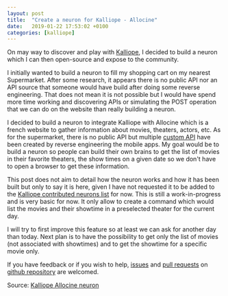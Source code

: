```yaml
---
layout: post
title:  "Create a neuron for Kalliope - Allocine"
date:   2019-01-22 17:53:02 +0100
categories: [kalliope]
---
```

On may way to discover and play with [Kalliope](https://kalliope-project.github.io), I decided to build a neuron which I can
then open-source and expose to the community.

I initially wanted to build a neuron to
fill my shopping cart on my nearest Supermarket. After some research, it appears there
is no public API nor an API source that someone would have build after doing some
reverse engineering. That does not mean it is not possible but I would have spend more
time working and discovering APIs or simulating the POST operation that we can do on the
website than really building a neuron.

I decided to build a neuron to integrate Kalliope with Allocine which is a french
website to gather information about movies, theaters, actors, etc. As for the
supermarket, there is no public API but multiple [custom API](https://github.com/thomasRousseau/python-allocine-api) have been created by
reverse engineering the mobile apps. My goal would be
to build a neuron so people can build their own brains to get the list of movies in
their favorite theaters, the show times on a given date so we don't have to open
a browser to get these information.

This post does not aim to detail how the neuron works and how it has been built but
only to say it is here, given I have not requested it to be added to the [Kalliope
contributed neurons list](https://kalliope-project.github.io/neurons_marketplace.html) for now. This is still a work-in-progress and is very basic for now.
It only allow to create a command which would list the movies and their showtime 
in a preselected theater for the current day.

I will try to first improve this feature so at least we can ask for another day
than today. Next plan is to have the possibility to get only the list of movies 
(not associated with showtimes) and to get the showtime for a specific movie only.

If you have feedback or if you wish to help, [issues](https://github.com/vbouchet31/kalliope-allocine/issues) and 
[pull requests](https://github.com/vbouchet31/kalliope-allocine/pulls) on [github
repository](https://github.com/vbouchet31/kalliope-allocine) are welcomed.


Source: [Kalliope Allocine neuron](https://github.com/vbouchet31/kalliope-allocine)